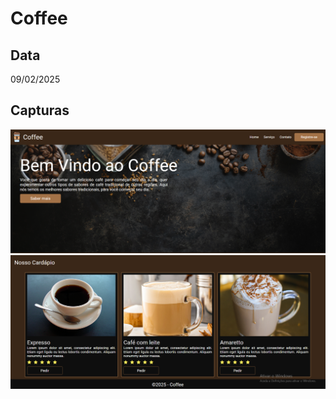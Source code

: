 # Coffee

## Data
09/02/2025

## Capturas
<img src="./Capturas/Captura01.png">
<img src="./Capturas/Captura02.png">